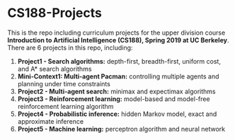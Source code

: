 # CS188-Projects
This is the repo including curriculum projects for the upper division course **Introduction to Artificial Intelligence (CS188), Spring 2019 at UC Berkeley**.
There are 6 projects in this repo, including:
1. **Project1 - Search algorithms:** depth-first, breadth-first, uniform cost, and A* search algorithms 
2. **Mini-Context1: Multi-agent Pacman:** controlling multiple agents and planning under time constraints
3. **Project2 - Multi-agent search:** minimax and expectimax algorithms
4. **Project3 - Reinforcement learning:** model-based and model-free reinforcement learning algorithm
5. **Project4 - Probabilistic inference:** hidden Markov model, exact and approximate inference
6. **Project5 - Machine learning:** perceptron algorithm and neural network
